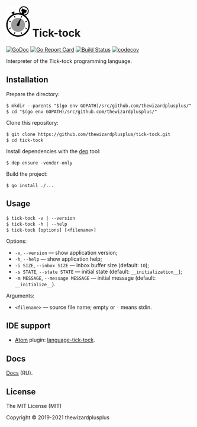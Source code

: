 # ![](docs/logo/logo.png) Tick-tock

[![GoDoc](https://godoc.org/github.com/thewizardplusplus/tick-tock?status.svg)](https://godoc.org/github.com/thewizardplusplus/tick-tock)
[![Go Report Card](https://goreportcard.com/badge/github.com/thewizardplusplus/tick-tock)](https://goreportcard.com/report/github.com/thewizardplusplus/tick-tock)
[![Build Status](https://travis-ci.org/thewizardplusplus/tick-tock.svg?branch=master)](https://travis-ci.org/thewizardplusplus/tick-tock)
[![codecov](https://codecov.io/gh/thewizardplusplus/tick-tock/branch/master/graph/badge.svg)](https://codecov.io/gh/thewizardplusplus/tick-tock)

Interpreter of the Tick-tock programming language.

## Installation

Prepare the directory:

```
$ mkdir --parents "$(go env GOPATH)/src/github.com/thewizardplusplus/"
$ cd "$(go env GOPATH)/src/github.com/thewizardplusplus/"
```

Clone this repository:

```
$ git clone https://github.com/thewizardplusplus/tick-tock.git
$ cd tick-tock
```

Install dependencies with the [dep](https://golang.github.io/dep/) tool:

```
$ dep ensure -vendor-only
```

Build the project:

```
$ go install ./...
```

## Usage

```
$ tick-tock -v | --version
$ tick-tock -h | --help
$ tick-tock [options] [<filename>]
```

Options:

- `-v`, `--version` &mdash; show application version;
- `-h`, `--help` &mdash; show application help;
- `-i SIZE`, `--inbox SIZE` &mdash; inbox buffer size (default: `10`);
- `-s STATE`, `--state STATE` &mdash; initial state (default: `__initialization__`);
- `-m MESSAGE`, `--message MESSAGE` &mdash; initial message (default: `__initialize__`).

Arguments:

- `<filename>` &mdash; source file name; empty or `-` means stdin.

## IDE support

- [Atom](http://atom.io/) plugin: [language-tick-tock](tools/atom-plugin/language-tick-tock).

## Docs

[Docs](docs/) (RU).

## License

The MIT License (MIT)

Copyright &copy; 2019-2021 thewizardplusplus
